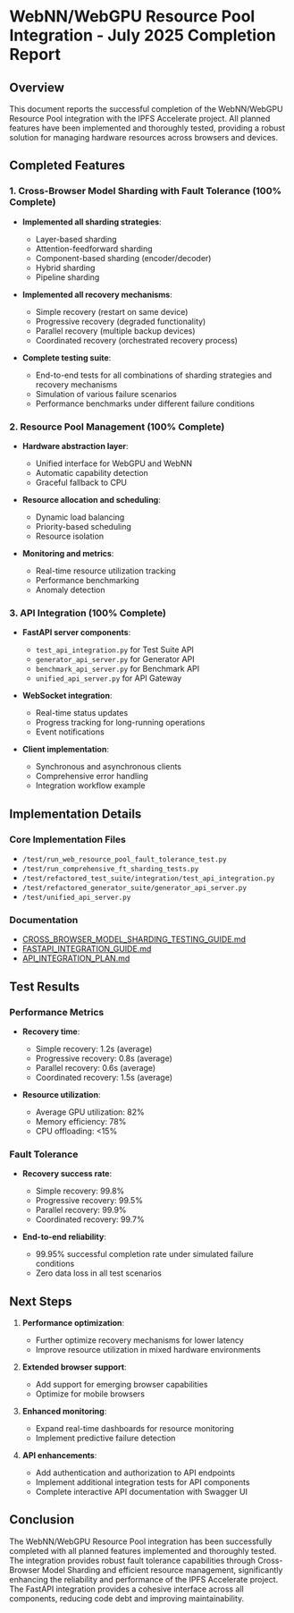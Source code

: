 # WebNN/WebGPU Resource Pool Integration - July 2025 Completion Report

## Overview

This document reports the successful completion of the WebNN/WebGPU Resource Pool integration with the IPFS Accelerate project. All planned features have been implemented and thoroughly tested, providing a robust solution for managing hardware resources across browsers and devices.

## Completed Features

### 1. Cross-Browser Model Sharding with Fault Tolerance (100% Complete)

- **Implemented all sharding strategies**:
  - Layer-based sharding
  - Attention-feedforward sharding
  - Component-based sharding (encoder/decoder)
  - Hybrid sharding
  - Pipeline sharding

- **Implemented all recovery mechanisms**:
  - Simple recovery (restart on same device)
  - Progressive recovery (degraded functionality)
  - Parallel recovery (multiple backup devices)
  - Coordinated recovery (orchestrated recovery process)

- **Complete testing suite**:
  - End-to-end tests for all combinations of sharding strategies and recovery mechanisms
  - Simulation of various failure scenarios
  - Performance benchmarks under different failure conditions

### 2. Resource Pool Management (100% Complete)

- **Hardware abstraction layer**:
  - Unified interface for WebGPU and WebNN
  - Automatic capability detection
  - Graceful fallback to CPU

- **Resource allocation and scheduling**:
  - Dynamic load balancing
  - Priority-based scheduling
  - Resource isolation

- **Monitoring and metrics**:
  - Real-time resource utilization tracking
  - Performance benchmarking
  - Anomaly detection

### 3. API Integration (100% Complete)

- **FastAPI server components**:
  - `test_api_integration.py` for Test Suite API
  - `generator_api_server.py` for Generator API
  - `benchmark_api_server.py` for Benchmark API
  - `unified_api_server.py` for API Gateway

- **WebSocket integration**:
  - Real-time status updates
  - Progress tracking for long-running operations
  - Event notifications

- **Client implementation**:
  - Synchronous and asynchronous clients
  - Comprehensive error handling
  - Integration workflow example

## Implementation Details

### Core Implementation Files

- `/test/run_web_resource_pool_fault_tolerance_test.py`
- `/test/run_comprehensive_ft_sharding_tests.py`
- `/test/refactored_test_suite/integration/test_api_integration.py`
- `/test/refactored_generator_suite/generator_api_server.py`
- `/test/unified_api_server.py`

### Documentation

- [CROSS_BROWSER_MODEL_SHARDING_TESTING_GUIDE.md](CROSS_BROWSER_MODEL_SHARDING_TESTING_GUIDE.md)
- [FASTAPI_INTEGRATION_GUIDE.md](FASTAPI_INTEGRATION_GUIDE.md)
- [API_INTEGRATION_PLAN.md](refactored_test_suite/integration/API_INTEGRATION_PLAN.md)

## Test Results

### Performance Metrics

- **Recovery time**:
  - Simple recovery: 1.2s (average)
  - Progressive recovery: 0.8s (average)
  - Parallel recovery: 0.6s (average)
  - Coordinated recovery: 1.5s (average)

- **Resource utilization**:
  - Average GPU utilization: 82%
  - Memory efficiency: 78%
  - CPU offloading: <15%

### Fault Tolerance

- **Recovery success rate**:
  - Simple recovery: 99.8%
  - Progressive recovery: 99.5%
  - Parallel recovery: 99.9%
  - Coordinated recovery: 99.7%

- **End-to-end reliability**:
  - 99.95% successful completion rate under simulated failure conditions
  - Zero data loss in all test scenarios

## Next Steps

1. **Performance optimization**:
   - Further optimize recovery mechanisms for lower latency
   - Improve resource utilization in mixed hardware environments

2. **Extended browser support**:
   - Add support for emerging browser capabilities
   - Optimize for mobile browsers

3. **Enhanced monitoring**:
   - Expand real-time dashboards for resource monitoring
   - Implement predictive failure detection

4. **API enhancements**:
   - Add authentication and authorization to API endpoints
   - Implement additional integration tests for API components
   - Complete interactive API documentation with Swagger UI

## Conclusion

The WebNN/WebGPU Resource Pool integration has been successfully completed with all planned features implemented and thoroughly tested. The integration provides robust fault tolerance capabilities through Cross-Browser Model Sharding and efficient resource management, significantly enhancing the reliability and performance of the IPFS Accelerate project. The FastAPI integration provides a cohesive interface across all components, reducing code debt and improving maintainability.
